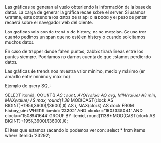 Las gráficas se generan al vuelo obteniendo la información de la base de datos.
La carga de generar la gráfica recae sobre el server.
Si usamos Grafana, este obtendrá los datos de la api o la bbdd y el peso de pintar recaerá sobre el navegador web del cliente.


Las graficas solo son de trend o de history, no se mezclan.
Se usa tren cuando pedimos un span que no esté en history o cuando solicitamos muchos datos.

En caso de trapper donde falten puntos, zabbix tirará líneas entre los puntos siempre. Podríamos no darnos cuenta de que estamos perdiendo datos.

Las gráficas de trends nos muestra valor mínimo, medio y máximo (en amarillo entre mínimo y máximo)


Ejemplo de query SQL:

SELECT
  itemid,
  COUNT(*) AS count,
  AVG(value) AS avg,
  MIN(value) AS min,
  MAX(value) AS max,
  round(1138* MOD(CAST(clock AS BIGINT)+1956,3600)/(3600),0) AS i,
  MAX(clock) AS clock
FROM
  history_uint
WHERE
  itemid='23292' AND
  clock>='1508938044' AND
  clock<='1508941644'
GROUP BY
  itemid,
  round(1138* MOD(CAST(clock AS BIGINT)+1956,3600)/(3600),0);


El item que estamos sacando lo podemos ver con:
select * from items where itemid='23292';

